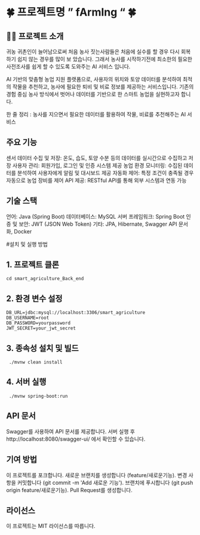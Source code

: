 # 🍀 프로젝트명 ” fArmIng “ 🍀

## 🧑‍🌾 프로젝트 소개

귀농 귀촌인이 늘어남으로써 처음 농사 짓는사람들은 처음에 실수를 할 경우 다시 회복하기 쉽지 않는 경우를 많이 보 았습니다. 그래서 농사를 시작하기전에 최소한의 필요한 사전조사를 쉽게 할 수 있도록 도와주는 AI 서비스 입니다.

AI 기반의 맞춤형 농업 지원 플랫폼으로, 사용자의 위치와 토양 데이터를 분석하여 최적의 작물을 추천하고, 농사에 필요한 퇴비 및 비료 정보를 제공하는 서비스입니다. 기존의 경험 중심 농사 방식에서 벗어나 데이터를 기반으로 한 스마트 농업을 실현하고자 합니다.

한 줄 정리 :  농사를 지으면서 필요한 데이터를 활용하여 작물, 비료를 추천해주는 AI 서비스

## 주요 기능
센서 데이터 수집 및 저장: 온도, 습도, 토양 수분 등의 데이터를 실시간으로 수집하고 저장
사용자 관리: 회원가입, 로그인 및 인증 시스템 제공
농업 환경 모니터링: 수집된 데이터를 분석하여 사용자에게 알림 및 대시보드 제공
자동화 제어: 특정 조건이 충족될 경우 자동으로 농업 장비를 제어
API 제공: RESTful API를 통해 외부 시스템과 연동 가능

## 기술 스택
언어: Java (Spring Boot)
데이터베이스: MySQL
서버 프레임워크: Spring Boot
인증 및 보안: JWT (JSON Web Token)
기타: JPA, Hibernate, Swagger API 문서화, Docker

#설치 및 실행 방법

## 1. 프로젝트 클론
```  git clone https://github.com/kimyohan9/smart_agriculture_Back_end.git
cd smart_agriculture_Back_end
``` 

## 2. 환경 변수 설정
```  .env 파일을 생성하고 필요한 설정 값을 추가합니다.
DB_URL=jdbc:mysql://localhost:3306/smart_agriculture
DB_USERNAME=root
DB_PASSWORD=yourpassword
JWT_SECRET=your_jwt_secret
``` 

## 3. 종속성 설치 및 빌드
```  ./mvnw clean install ``` 


## 4. 서버 실행
```  ./mvnw spring-boot:run ``` 


## API 문서
Swagger를 사용하여 API 문서를 제공합니다. 서버 실행 후 http://localhost:8080/swagger-ui/ 에서 확인할 수 있습니다. 


## 기여 방법
이 프로젝트를 포크합니다.
새로운 브랜치를 생성합니다 (feature/새로운기능).
변경 사항을 커밋합니다 (git commit -m 'Add 새로운 기능').
브랜치에 푸시합니다 (git push origin feature/새로운기능).
Pull Request를 생성합니다.

## 라이선스
이 프로젝트는 MIT 라이선스를 따릅니다.
